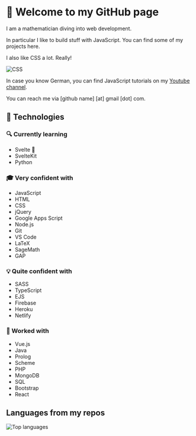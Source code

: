 # :wave: Welcome to my GitHub page

I am a mathematician diving into web development.

In particular I like to build stuff with JavaScript. You can find some of my projects here.

I also like CSS a lot. Really!

![CSS](http://2.bp.blogspot.com/-41v6n3Vaf5s/UeRN_XJ0keI/AAAAAAAAN2Y/YxIHhddGiaw/s1600/css.gif)

In case you know German, you can find JavaScript tutorials on my [Youtube channel](https://www.youtube.com/c/ScriptRaccoon).

You can reach me via [github name] [at] gmail [dot] com.

## :test_tube: Technologies 

### :mag: Currently learning 
- Svelte :green_heart:
- SvelteKit
- Python

### :mortar_board: Very confident with
 
- JavaScript
- HTML
- CSS
- jQuery
- Google Apps Script
- Node.js
- Git
- VS Code
- LaTeX
- SageMath
- GAP

### :bulb: Quite confident with
- SASS
- TypeScript
- EJS
- Firebase
- Heroku
- Netlify

### :hammer: Worked with

- Vue.js
- Java
- Prolog
- Scheme
- PHP
- MongoDB
- SQL
- Bootstrap
- React

## Languages from my repos

![Top languages](https://github-readme-stats.vercel.app/api/top-langs/?username=ScriptRaccoon&langs_count=10)
